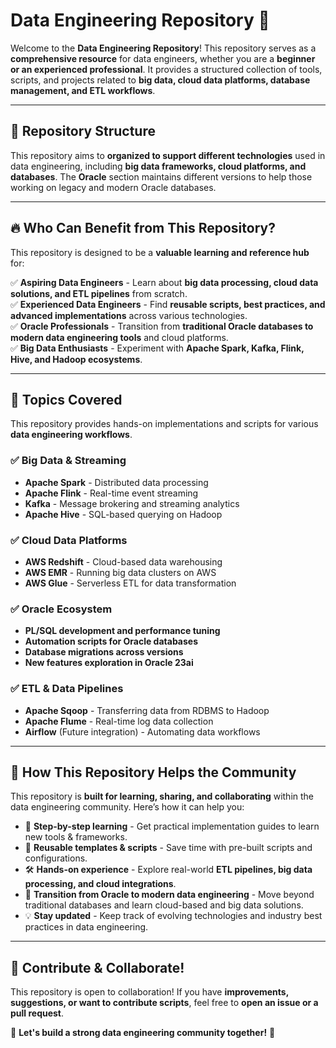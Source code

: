 # Data Engineering Repository 🚀  

Welcome to the **Data Engineering Repository**! This repository serves as a **comprehensive resource** for data engineers, whether you are a **beginner or an experienced professional**. It provides a structured collection of tools, scripts, and projects related to **big data, cloud data platforms, database management, and ETL workflows**.  

---

## 📂 **Repository Structure**  
This repository aims to **organized to support different technologies** used in data engineering, including **big data frameworks, cloud platforms, and databases**. The **Oracle** section maintains different versions to help those working on legacy and modern Oracle databases.

---

## 🔥 **Who Can Benefit from This Repository?**
This repository is designed to be a **valuable learning and reference hub** for:

✅ **Aspiring Data Engineers** - Learn about **big data processing, cloud data solutions, and ETL pipelines** from scratch.  
✅ **Experienced Data Engineers** - Find **reusable scripts, best practices, and advanced implementations** across various technologies.  
✅ **Oracle Professionals** - Transition from **traditional Oracle databases to modern data engineering tools** and cloud platforms.  
✅ **Big Data Enthusiasts** - Experiment with **Apache Spark, Kafka, Flink, Hive, and Hadoop ecosystems**.

---

## 📌 **Topics Covered**  
This repository provides hands-on implementations and scripts for various **data engineering workflows**.

### ✅ **Big Data & Streaming**  
- **Apache Spark** - Distributed data processing  
- **Apache Flink** - Real-time event streaming  
- **Kafka** - Message brokering and streaming analytics  
- **Apache Hive** - SQL-based querying on Hadoop  

### ✅ **Cloud Data Platforms**  
- **AWS Redshift** - Cloud-based data warehousing  
- **AWS EMR** - Running big data clusters on AWS  
- **AWS Glue** - Serverless ETL for data transformation  

### ✅ **Oracle Ecosystem**  
- **PL/SQL development and performance tuning**  
- **Automation scripts for Oracle databases**  
- **Database migrations across versions**  
- **New features exploration in Oracle 23ai**  

### ✅ **ETL & Data Pipelines**  
- **Apache Sqoop** - Transferring data from RDBMS to Hadoop  
- **Apache Flume** - Real-time log data collection  
- **Airflow** (Future integration) - Automating data workflows  

---

## 🤝 **How This Repository Helps the Community**
This repository is **built for learning, sharing, and collaborating** within the data engineering community. Here’s how it can help you:

- 📖 **Step-by-step learning** - Get practical implementation guides to learn new tools & frameworks.
- 🔄 **Reusable templates & scripts** - Save time with pre-built scripts and configurations.
- 🛠 **Hands-on experience** - Explore real-world **ETL pipelines, big data processing, and cloud integrations**.
- 🚀 **Transition from Oracle to modern data engineering** - Move beyond traditional databases and learn cloud-based and big data solutions.
- 💡 **Stay updated** - Keep track of evolving technologies and industry best practices in data engineering.

---

## 📢 **Contribute & Collaborate!**  
This repository is open to collaboration! If you have **improvements, suggestions, or want to contribute scripts**, feel free to **open an issue or a pull request**.

📌 **Let's build a strong data engineering community together!** 🚀

